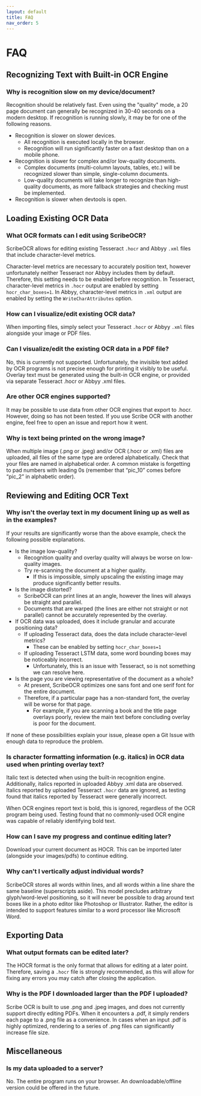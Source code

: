 ```yaml
---
layout: default
title: FAQ
nav_order: 5
---
```


# FAQ

## Recognizing Text with Built-in OCR Engine

### Why is recognition slow on my device/document?
Recognition should be relatively fast.  Even using the "quality" mode, a 20 page document can generally be recognized in 30-40 seconds on a modern desktop.  If recognition is running slowly, it may be for one of the following reasons.

- Recognition is slower on slower devices.
	- All recognition is executed locally in the browser.
	- Recognition will run significantly faster on a fast desktop than on a mobile phone.
- Recognition is slower for complex and/or low-quality documents.
	- Complex documents (multi-column layouts, tables, etc.) will be recognized slower than simple, single-column documents.
	- Low-quality documents will take longer to recognize than high-quality documents, as more fallback strategies and checking must be implemented.
- Recognition is slower when devtools is open.

## Loading Existing OCR Data

### What OCR formats can I edit using ScribeOCR?
ScribeOCR allows for editing existing Tesseract `.hocr` and Abbyy `.xml` files that include character-level metrics.

Character-level metrics are necessary to accurately position text, however unfortunately neither Tesseract nor Abbyy includes them by default.  Therefore, this setting needs to be enabled before recognition.  In Tesseract, character-level metrics in `.hocr` output are enabled by setting `hocr_char_boxes=1`.  In Abbyy, character-level metrics in `.xml` output are enabled by setting the `WriteCharAttributes` option.

### How can I visualize/edit existing OCR data?
When importing files, simply select your Tesseract `.hocr` or Abbyy `.xml` files alongside your image or PDF files.

### Can I visualize/edit the existing OCR data in a PDF file?  
No, this is currently not supported.  Unfortunately, the invisible text added by OCR programs is not precise enough for printing it visibly to be useful.  Overlay text must be generated using the built-in OCR engine, or provided via separate Tesseract .hocr or Abbyy .xml files. 

### Are other OCR engines supported?
It may be possible to use data from other OCR engines that export to .hocr.  However, doing so has not been tested.  If you use Scribe OCR with another engine, feel free to open an issue and report how it went. 

### Why is text being printed on the wrong image?
When multiple image (.png or .jpeg) and/or OCR (.hocr or .xml) files are uploaded, all files of the same type are ordered alphabetically.  Check that your files are named in alphabetical order.  A common mistake is forgetting to pad numbers with leading 0s (remember that “pic_10” comes before “pic_2” in alphabetic order). 

## Reviewing and Editing OCR Text

### Why isn't the overlay text in my document lining up as well as in the examples? 
If your results are significantly worse than the above example, check the following possible explanations.

- Is the image low-quality?
	- Recognition quality and overlay quality will always be worse on low-quality images.
	- Try re-scanning the document at a higher quality.
		- If this is impossible, simply upscaling the existing image may produce significantly better results.
- Is the image distorted?
	- ScribeOCR can print lines at an angle, however the lines will always be straight and parallel.
	- Documents that are warped (the lines are either not straight or not parallel) cannot be accurately represented by the overlay.
- If OCR data was uploaded, does it include granular and accurate positioning data?
	- If uploading Tesseract data, does the data include character-level metrics?
		- These can be enabled by setting `hocr_char_boxes=1`
	- If uploading Tesseract LSTM data, some word bounding boxes may be noticeably incorrect.
		- Unfortunately, this is an issue with Tesseract, so is not something we can resolve here.
- Is the page you are viewing representative of the document as a whole?
	- At present, ScribeOCR optimizes one sans font and one serif font for the entire document.
	- Therefore, if a particular page has a non-standard font, the overlay will be worse for that page.
		- For example, if you are scanning a book and the title page overlays poorly, review the main text before concluding overlay is poor for the document.

If none of these possibilities explain your issue, please open a Git Issue with enough data to reproduce the problem. 

### Is character formatting information (e.g. italics) in OCR data used when printing overlay text? 
Italic text is detected when using the built-in recognition engine.  Additionally, italics reported in uploaded Abbyy .xml data are observed.  Italics reported by uploaded Tesseract `.hocr` data are ignored, as testing found that italics reported by Tesseract were generally incorrect.

When OCR engines report text is bold, this is ignored, regardless of the OCR program being used.  Testing found that no commonly-used OCR engine was capable of reliably identifying bold text.

### How can I save my progress and continue editing later?
Download your current document as HOCR.  This can be imported later (alongside your images/pdfs) to continue editing. 

### Why can't I vertically adjust individual words? 
ScribeOCR stores all words within lines, and all words within a line share the same baseline (superscripts aside).  This model precludes arbitrary glyph/word-level positioning, so it will never be possible to drag around text boxes like in a photo editor like Photoshop or Illustrator.  Rather, the editor is intended to support features similar to a word processor like Microsoft Word.

## Exporting Data

### What output formats can be edited later?
The HOCR format is the only format that allows for editing at a later point.  Therefore, saving a `.hocr` file is strongly recommended, as this will allow for fixing any errors you may catch after closing the application. 

### Why is the PDF I downloaded larger than the PDF I uploaded? 
Scribe OCR is built to use .png and .jpeg images, and does not currently support directly editing PDFs.  When it encounters a .pdf, it simply renders each page to a .png file as a convenience.  In cases when an input .pdf is highly optimized, rendering to a series of .png files can significantly increase file size.    

## Miscellaneous
### Is my data uploaded to a server?
No.  The entire program runs on your browser.  An downloadable/offline version could be offered in the future.
